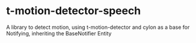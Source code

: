 # t-motion-detector-speech
A library to detect motion, using t-motion-detector and cylon as a base for Notifying, inheriting the BaseNotifier Entity
